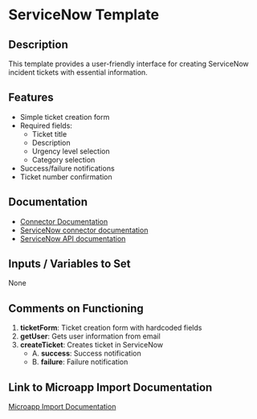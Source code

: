 # ServiceNow Template

## Description
This template provides a user-friendly interface for creating ServiceNow incident tickets with essential information.

## Features
- Simple ticket creation form
- Required fields:
  - Ticket title
  - Description
  - Urgency level selection
  - Category selection
- Success/failure notifications
- Ticket number confirmation

## Documentation
- [Connector Documentation](https://docs.lumapps.com/docs/admin-l4430581765424978extensions)
- [ServiceNow connector documentation](https://docs.lumapps.com/docs/ls/content/4743652518001693/docs/admin-administration-landing/admin-l6088963918247602/admin-l9650191038731043extensions/admin-l43084339674928007extensions/admin-l709725510492807extensions)
- [ServiceNow API documentation](https://www.servicenow.com/docs/bundle/yokohama-api-reference/page/build/applications/concept/api-rest.html)

## Inputs / Variables to Set
None

## Comments on Functioning
1. **ticketForm**: Ticket creation form with hardcoded fields
2. **getUser**: Gets user information from email
3. **createTicket**: Creates ticket in ServiceNow
   - A. **success**: Success notification
   - B. **failure**: Failure notification

## Link to Microapp Import Documentation
[Microapp Import Documentation](https://docs.lumapps.com/docs/ls/content/6236515079535869/devportal-l48909819228353757)
